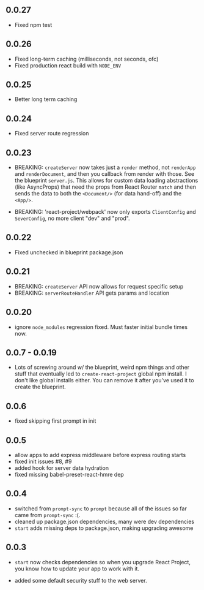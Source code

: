 ## 0.0.27

- Fixed npm test

## 0.0.26

- Fixed long-term caching (milliseconds, not seconds, ofc)
- Fixed production react build with `NODE_ENV`

## 0.0.25

- Better long term caching

## 0.0.24

- Fixed server route regression

## 0.0.23

- BREAKING: `createServer` now takes just a `render` method, not
  `renderApp` and `renderDocument`, and then you callback from render
  with those. See the blueprint `server.js`. This allows for custom data
  loading abstractions (like AsyncProps) that need the props from
  React Router `match` and then sends the data to both the `<Document/>`
  (for data hand-off) and the `<App/>`.

- BREAKING: 'react-project/webpack' now only exports `ClientConfig` and
  `SeverConfig`, no more client "dev" and "prod".

## 0.0.22

- Fixed unchecked in blueprint package.json

## 0.0.21

- BREAKING: `createServer` API now allows for request specific setup
- BREAKING: `serverRouteHandler` API gets params and location

## 0.0.20

- ignore `node_modules` regression fixed. Must faster initial bundle
  times now.

## 0.0.7 - 0.0.19

- Lots of screwing around w/ the blueprint, weird npm things and other
  stuff that eventually led to `create-react-project` global npm
  install.  I don't like global installs either. You can remove it after
  you've used it to create the blueprint.

## 0.0.6

- fixed skipping first prompt in init

## 0.0.5

- allow apps to add express middleware before express routing starts
- fixed init issues #8, #9
- added hook for server data hydration
- fixed missing babel-preset-react-hmre dep

## 0.0.4

- switched from `prompt-sync` to `prompt` because all of the issues so
  far came from `prompt-sync` :(.
- cleaned up package.json dependencies, many were dev dependencies
- `start` adds missing deps to package.json, making upgrading awesome

## 0.0.3

- `start` now checks dependencies so when you upgrade React Project, you
  know how to update your app to work with it.

- added some default security stuff to the web server.

